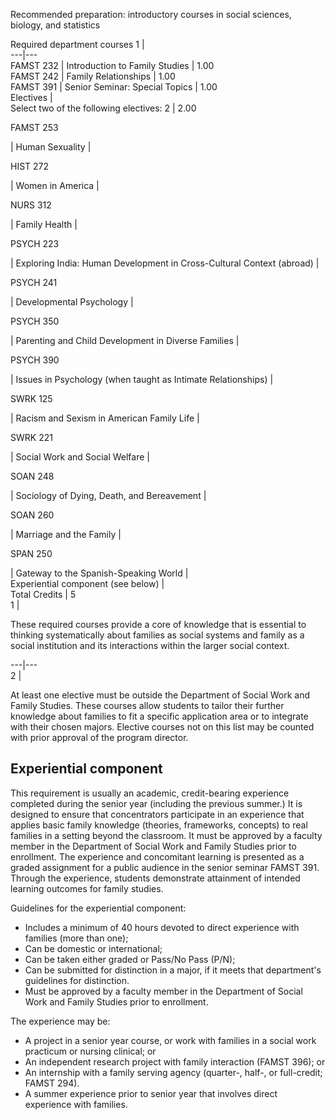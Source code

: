   
  
Recommended preparation: introductory courses in social sciences, biology, and statistics

Required department courses  1  |  
---|---  
FAMST 232  |  Introduction to Family Studies  |  1.00  
FAMST 242  |  Family Relationships  |  1.00  
FAMST 391  |  Senior Seminar: Special Topics  |  1.00  
Electives  |  
Select two of the following electives:  2  |  2.00  
  
FAMST 253

|  Human Sexuality  |  
  
HIST 272

|  Women in America  |  
  
NURS 312

|  Family Health  |  
  
PSYCH 223

|  Exploring India: Human Development in Cross-Cultural Context (abroad)  |  
  
PSYCH 241

|  Developmental Psychology  |  
  
PSYCH 350

|  Parenting and Child Development in Diverse Families  |  
  
PSYCH 390

|  Issues in Psychology (when taught as Intimate Relationships)  |  
  
SWRK 125

|  Racism and Sexism in American Family Life  |  
  
SWRK 221

|  Social Work and Social Welfare  |  
  
SOAN 248

|  Sociology of Dying, Death, and Bereavement  |  
  
SOAN 260

|  Marriage and the Family  |  
  
SPAN 250

|  Gateway to the Spanish-Speaking World  |  
Experiential component (see below)  |  
Total Credits  |  5  
1  |

These required courses provide a core of knowledge that is essential to thinking systematically about families as social systems and family as a social institution and its interactions within the larger social context.  
  
---|---  
2  |

At least one elective must be outside the Department of Social Work and Family Studies. These courses allow students to tailor their further knowledge about families to fit a specific application area or to integrate with their chosen majors. Elective courses not on this list may be counted with prior approval of the program director.  
  
##  Experiential component

This requirement is usually an academic, credit-bearing experience completed during the senior year (including the previous summer.) It is designed to ensure that concentrators participate in an experience that applies basic family knowledge (theories, frameworks, concepts) to real families in a setting beyond the classroom. It must be approved by a faculty member in the Department of Social Work and Family Studies prior to enrollment. The experience and concomitant learning is presented as a graded assignment for a public audience in the senior seminar FAMST 391. Through the experience, students demonstrate attainment of intended learning outcomes for family studies.

Guidelines for the experiential component:

  * Includes a minimum of 40 hours devoted to direct experience with families (more than one); 
  * Can be domestic or international; 
  * Can be taken either graded or Pass/No Pass (P/N); 
  * Can be submitted for distinction in a major, if it meets that department's guidelines for distinction. 
  * Must be approved by a faculty member in the Department of Social Work and Family Studies prior to enrollment. 

The experience may be:

  * A project in a senior year course, or work with families in a social work practicum or nursing clinical; or 
  * An independent research project with family interaction (FAMST 396); or 
  * An internship with a family serving agency (quarter-, half-, or full-credit; FAMST 294). 
  * A summer experience prior to senior year that involves direct experience with families. 

